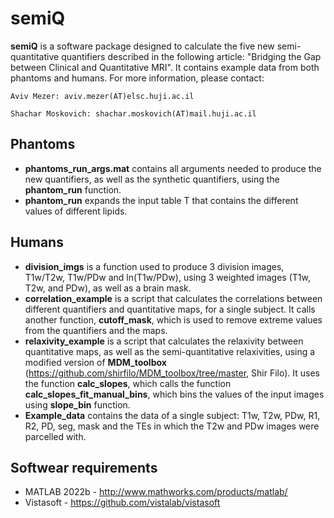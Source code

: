 # semiQ
**semiQ** is a software package designed to calculate the five new semi-quantitative quantifiers described in the following article: "Bridging the Gap between Clinical and Quantitative MRI". It contains example data from both phantoms and humans.
For more information, please contact:

    Aviv Mezer: aviv.mezer(AT)elsc.huji.ac.il

    Shachar Moskovich: shachar.moskovich(AT)mail.huji.ac.il


## Phantoms
* **phantoms_run_args.mat** contains all arguments needed to produce the new quantifiers, as well as the synthetic quantifiers, using the **phantom_run** function.
* **phantom_run** expands the input table T that contains the different values of different lipids.

## Humans
* **division_imgs** is a function used to produce 3 division images, T1w/T2w, T1w/PDw and ln(T1w/PDw), using 3 weighted images (T1w, T2w, and PDw), as well as a brain mask.
* **correlation_example** is a script that calculates the correlations between different quantifiers and quantitative maps, for a single subject. It calls another function, **cutoff_mask**, which is used to remove extreme values from the quantifiers and the maps.
* **relaxivity_example** is a script that calculates the relaxivity between quantitative maps, as well as the semi-quantitative relaxivities, using a modified version of **MDM_toolbox** (https://github.com/shirfilo/MDM_toolbox/tree/master, Shir Filo). It uses the function **calc_slopes**, which calls the function **calc_slopes_fit_manual_bins**, which bins the values of the input images using **slope_bin** function.
* **Example_data** contains the data of a single subject: T1w, T2w, PDw, R1, R2, PD, seg, mask and the TEs in which the T2w and PDw images were parcelled with.

## Softwear requirements
* MATLAB 2022b - http://www.mathworks.com/products/matlab/
* Vistasoft - https://github.com/vistalab/vistasoft

